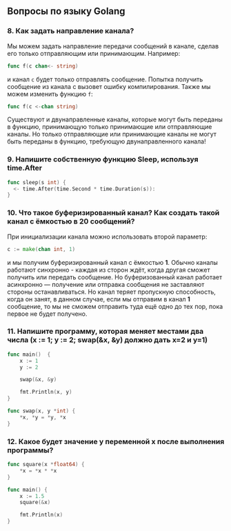 ## <a name="golang_questions"></a> Вопросы по языку Golang

### <a name="8"></a> 8. Как задать направление канала?

Мы можем задать направление передачи сообщений в канале, сделав его только отправляющим или принимающим. Например:

```go
func f(c chan<- string)
```

и канал `c` будет только отправлять сообщение. Попытка получить сообщение из канала c вызовет ошибку компилирования. Также мы можем изменить функцию `f`:

```go
func f(c <-chan string)
```

Существуют и двунаправленные каналы, которые могут быть переданы в функцию, принимающую только принимающие или отправляющие каналы. Но только отправляющие или принимающие каналы не могут быть переданы в функцию, требующую двунаправленного канала!

### <a name="9"></a> 9. Напишите собственную функцию Sleep, используя time.After

```go
func sleep(s int) {
  <- time.After(time.Second * time.Duration(s)):
}
```

### <a name="10"></a> 10. Что такое буферизированный канал? Как создать такой канал с ёмкостью в 20 сообщений?

При инициализации канала можно использовать второй параметр:

```go
c := make(chan int, 1)
```

и мы получим буферизированный канал с ёмкостью __1__. Обычно каналы работают синхронно - каждая из сторон ждёт, когда другая сможет получить или передать сообщение. Но буферизованный канал работает асинхронно — получение или отправка сообщения не заставляют стороны останавливаться. Но канал теряет пропускную способность, когда он занят, в данном случае, если мы отправим в канал __1__ сообщение, то мы не сможем отправить туда ещё одно до тех пор, пока первое не будет получено.

### <a name="11"></a> 11. Напишите программу, которая меняет местами два числа (x := 1; y := 2; swap(&x, &y) должно дать x=2 и y=1)

```go
func main()  {
	x := 1
	y := 2

	swap(&x, &y)

	fmt.Println(x, y)
}

func swap(x, y *int) {
	*x, *y = *y, *x
}
```

### <a name="12"></a> 12. Какое будет значение у переменной x после выполнения программы?

```go
func square(x *float64) {
	*x = *x * *x
}

func main() {
	x := 1.5
	square(&x)

	fmt.Println(x)
}
```
